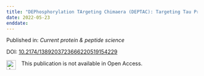 ```yaml
---
title: "DEPhosphorylation TArgeting Chimaera (DEPTAC): Targeting Tau Proteins in Tauopathies."
date: 2022-05-23
enddate:
---
```


Published in: *Current protein & peptide science*

DOI: [10.2174/1389203723666220519154229](https://doi.org/10.2174/1389203723666220519154229)

<img src=https://upload.wikimedia.org/wikipedia/commons/thumb/0/0e/Closed_Access_logo_transparent.svg/1200px-Closed_Access_logo_transparent.svg.png alt="drawing" width="25" align="left"/> &nbsp;&nbsp;&nbsp;This publication is not available in Open Access.



